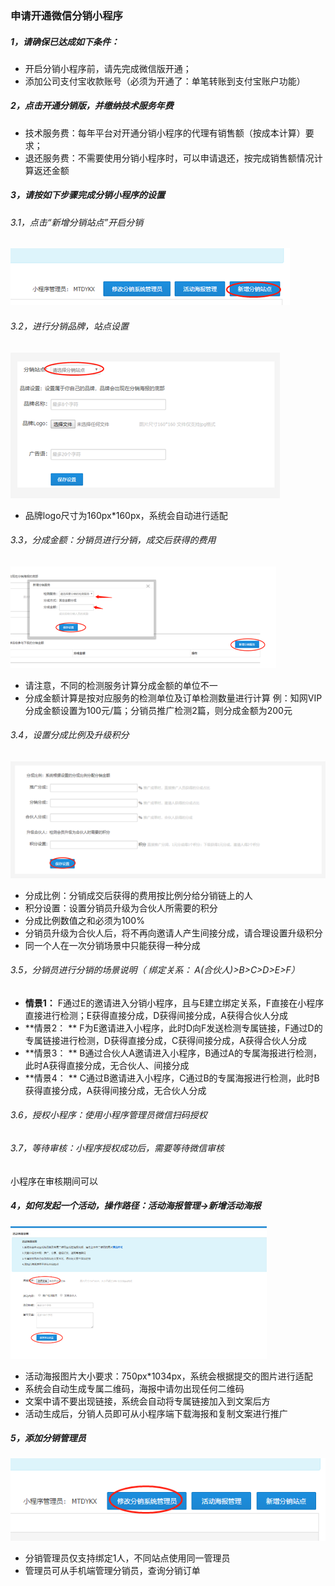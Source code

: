 ### **申请开通微信分销小程序**

##### 1，请确保已达成如下条件：

* 开启分销小程序前，请先完成微信版开通；
* 添加公司支付宝收款账号（必须为开通了：单笔转账到支付宝账户功能）

##### 2，点击开通分销版，并缴纳技术服务年费

* 技术服务费：每年平台对开通分销小程序的代理有销售额（按成本计算）要求；
* 退还服务费：不需要使用分销小程序时，可以申请退还，按完成销售额情况计算返还金额

##### 3，请按如下步骤完成分销小程序的设置

###### 3.1，点击“新增分销站点”开启分销

![](/assets/import20.png)

###### 3.2，进行分销品牌，站点设置

![](/assets/import21.png)

* 品牌logo尺寸为160px\*160px，系统会自动进行适配

###### 3.3，分成金额：分销员进行分销，成交后获得的费用

![](/assets/import22.png)

* 请注意，不同的检测服务计算分成金额的单位不一
* 分成金额计算是按对应服务的检测单位及订单检测数量进行计算                                                                                                       例：知网VIP分成金额设置为100元/篇；分销员推广检测2篇，则分成金额为200元

###### 3.4，设置分成比例及升级积分

![](/assets/import23.png)

* 分成比例：分销成交后获得的费用按比例分给分销链上的人
* 积分设置：设置分销员升级为合伙人所需要的积分
* 分成比例数值之和必须为100%
* 分销员升级为合伙人后，将不再向邀请人产生间接分成，请合理设置升级积分
* 同一个人在一次分销场景中只能获得一种分成

###### 3.5，分销员进行分销的场景说明（ 绑定关系：  A\(合伙人\)&gt;B&gt;C&gt;D&gt;E&gt;F）

* **情景1：**                                                                                                                                                                                                                F通过E的邀请进入分销小程序，且与E建立绑定关系，F直接在小程序直接进行检测；E获得直接分成，D获得间接分成，A获得合伙人分成
* **情景2：   **                                                                                                                                                                                                            F为E邀请进入小程序，此时D向F发送检测专属链接，F通过D的专属链接进行检测，D获得直接分成，C获得间接分成，A获得合伙人分成
* **情景3： **                                                                                                                                                                                                               B通过合伙人A邀请进入小程序，B通过A的专属海报进行检测，此时A获得直接分成，无合伙人、间接分成
* **情景4： **                                                                                                                                                                                                               C通过B邀请进入小程序，C通过B的专属海报进行检测，此时B获得直接分成，A获得间接分成，无合伙人分成

###### 3.6，授权小程序：使用小程序管理员微信扫码授权

###### 3.7，等待审核：小程序授权成功后，需要等待微信审核

小程序在审核期间可以

##### 4，如何发起一个活动，操作路径：活动海报管理-&gt;新增活动海报

![](/assets/import24.png)

* 活动海报图片大小要求：750px\*1034px，系统会根据提交的图片进行适配
* 系统会自动生成专属二维码，海报中请勿出现任何二维码
* 文案中请不要出现链接，系统会自动将专属链接加入到文案后方
* 活动生成后，分销人员即可从小程序端下载海报和复制文案进行推广

##### 5，添加分销管理员

![](/assets/import25.png)

* 分销管理员仅支持绑定1人，不同站点使用同一管理员
* 管理员可从手机端管理分销员，查询分销订单




